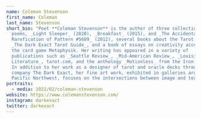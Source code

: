 ```yaml
---
name: Coleman Stevenson
first_name: Coleman
last_name: Stevenson
short_bio: "Poet **Coleman Stevenson** is the author of three collections of
  poems, _Light Sleeper_ (2020), _Breakfast_ (2015), and _The Accidental
  Rarefication of Pattern #5609_ (2012), several books about the Tarot including
  _The Dark Exact Tarot Guide_, and a book of essays on creativity accompanying
  the card game Metaphysik. Her writing has appeared in a variety of
  publications such as _Seattle Review_, _Mid-American Review_, _Louisiana
  Literature_, tarot.com, and the anthology _Motionless_ from the Iron Bridge.
  In addition to her work as a designer of tarot and oracle decks through her
  company The Dark Exact, her fine art work, exhibited in galleries around the
  Pacific Northwest, focuses on the intersections between image and text."
portraits:
  - media: 2022/02/coleman-stevenson
website: https://www.colemanstevenson.com/
instagram: darkexact
twitter: darkexact
---
```

